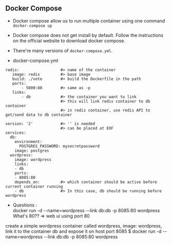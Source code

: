 ## Docker Compose

* Docker compose allow us to run multiple container using one command `docker-compose up`
* Docker compose does not get install by default. Follow the instructions on the official website to download docker compose.
* There're many versions of `docker-compose.yml`.

* docker-compose.yml 
```console
redis:                  #> name of the container
   image: redis         #> base image
   build: ./vote        #> build the Dockerfile in the path
   ports:
       - 5000:80        #> same as -p
   links:
       - db             #> the container you want to link
                        #> this will link redis container to db container
                        #> in redis container, use redis API to get/send data to db container
```
```console
version: '2'            #> '' is needed
                        #> can be placed at EOF
services: 
  db:
    environment:
      POSTGRES_PASSWORD: mysecretpassword
    image: postgres
  wordpress:
    image: wordpress
    links:
    - db
    ports:
    - 8085:80
    depends_on:         #> which container should be active before current container running
    - db                #> In this case, db should be running before wordpress
```



* Questions :  
docker run -d --name=wordpress --link db:db -p 8085:80 wordpress
What's 80?? => web ui using port 80 

create a simple wordpress container called wordpress, image: wordpress, 
link it to the container db and expose it on host port 8085
$ docker run -d --name=wordpress --link db:db -p 8085:80 wordpress





